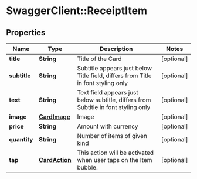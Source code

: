 # SwaggerClient::ReceiptItem

## Properties
Name | Type | Description | Notes
------------ | ------------- | ------------- | -------------
**title** | **String** | Title of the Card | [optional] 
**subtitle** | **String** | Subtitle appears just below Title field, differs from Title in font styling only | [optional] 
**text** | **String** | Text field appears just below subtitle, differs from Subtitle in font styling only | [optional] 
**image** | [**CardImage**](CardImage.md) | Image | [optional] 
**price** | **String** | Amount with currency | [optional] 
**quantity** | **String** | Number of items of given kind | [optional] 
**tap** | [**CardAction**](CardAction.md) | This action will be activated when user taps on the Item bubble. | [optional] 


